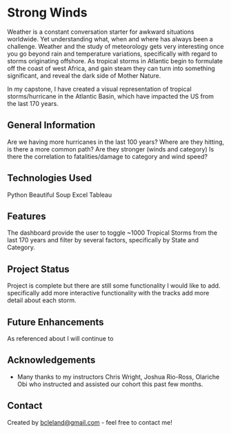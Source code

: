 # Strong Winds
Weather is a constant conversation starter for awkward situations worldwide. Yet understanding what, when and where has always been a challenge. Weather and the study of meteorology gets very interesting once you go beyond rain and temperature variations, specifically with regard to storms originating offshore. As tropical storms in Atlantic begin to formulate off the coast of west Africa, and gain steam they can turn into something significant, and reveal the dark side of Mother Nature.

In my capstone, I have created a visual representation of tropical storms/hurricane in the Atlantic Basin, which have impacted the US from the last 170 years.




## General Information
Are we having more hurricanes in the last 100 years?
Where are they hitting, is there a more common path?
Are they stronger (winds and category)
Is there the correlation to fatalities/damage to category and wind speed?



## Technologies Used
Python
Beautiful Soup
Excel
Tableau


## Features
The dashboard provide the user to toggle ~1000 Tropical Storms from the last 170 years and filter by several factors, specifically by State and Category.







## Project Status
Project is complete but there are still some functionality I would like to add. specifically add more interactive functionality with the tracks add more detail about each storm.


## Future Enhancements
As referenced about I will continue to




## Acknowledgements


- Many thanks to my instructors Chris Wright, Joshua Rio-Ross, Olariche Obi who instructed and assisted our cohort this past few months.  


## Contact
Created by bcleland@gmail.com - feel free to contact me!
